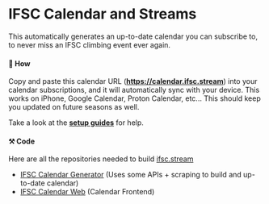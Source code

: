 # IFSC Calendar and Streams

This automatically generates an up-to-date calendar you can subscribe to, to never miss an IFSC climbing event ever again.

#### 👀 How
Copy and paste this calendar URL (**https://calendar.ifsc.stream**) into your calendar subscriptions, and it will
automatically sync with your device. This works on iPhone, Google Calendar, Proton Calendar, etc... This should keep
you updated on future seasons as well.

Take a look at the **[setup guides](https://github.com/sportclimbing/ifsc-calendar/wiki)** for help.

#### ⚒️ Code
Here are all the repositories needed to build [ifsc.stream](https://ifsc.stream/)

- [IFSC Calendar Generator](https://github.com/sportclimbing/ifsc-calendar) (Uses some APIs + scraping to build and up-to-date calendar)
- [IFSC Calendar Web](https://github.com/sportclimbing/web) (Calendar Frontend) 
